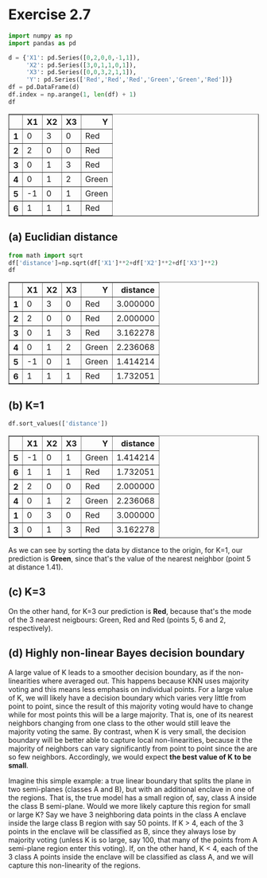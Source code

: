 
# Exercise 2.7


```python
import numpy as np
import pandas as pd

d = {'X1': pd.Series([0,2,0,0,-1,1]),
     'X2': pd.Series([3,0,1,1,0,1]),
     'X3': pd.Series([0,0,3,2,1,1]),
     'Y': pd.Series(['Red','Red','Red','Green','Green','Red'])}
df = pd.DataFrame(d)
df.index = np.arange(1, len(df) + 1)
df
```




<div>
<table border="1" class="dataframe">
  <thead>
    <tr style="text-align: right;">
      <th></th>
      <th>X1</th>
      <th>X2</th>
      <th>X3</th>
      <th>Y</th>
    </tr>
  </thead>
  <tbody>
    <tr>
      <th>1</th>
      <td>0</td>
      <td>3</td>
      <td>0</td>
      <td>Red</td>
    </tr>
    <tr>
      <th>2</th>
      <td>2</td>
      <td>0</td>
      <td>0</td>
      <td>Red</td>
    </tr>
    <tr>
      <th>3</th>
      <td>0</td>
      <td>1</td>
      <td>3</td>
      <td>Red</td>
    </tr>
    <tr>
      <th>4</th>
      <td>0</td>
      <td>1</td>
      <td>2</td>
      <td>Green</td>
    </tr>
    <tr>
      <th>5</th>
      <td>-1</td>
      <td>0</td>
      <td>1</td>
      <td>Green</td>
    </tr>
    <tr>
      <th>6</th>
      <td>1</td>
      <td>1</td>
      <td>1</td>
      <td>Red</td>
    </tr>
  </tbody>
</table>
</div>



## (a) Euclidian distance


```python
from math import sqrt
df['distance']=np.sqrt(df['X1']**2+df['X2']**2+df['X3']**2)
df
```




<div>
<table border="1" class="dataframe">
  <thead>
    <tr style="text-align: right;">
      <th></th>
      <th>X1</th>
      <th>X2</th>
      <th>X3</th>
      <th>Y</th>
      <th>distance</th>
    </tr>
  </thead>
  <tbody>
    <tr>
      <th>1</th>
      <td>0</td>
      <td>3</td>
      <td>0</td>
      <td>Red</td>
      <td>3.000000</td>
    </tr>
    <tr>
      <th>2</th>
      <td>2</td>
      <td>0</td>
      <td>0</td>
      <td>Red</td>
      <td>2.000000</td>
    </tr>
    <tr>
      <th>3</th>
      <td>0</td>
      <td>1</td>
      <td>3</td>
      <td>Red</td>
      <td>3.162278</td>
    </tr>
    <tr>
      <th>4</th>
      <td>0</td>
      <td>1</td>
      <td>2</td>
      <td>Green</td>
      <td>2.236068</td>
    </tr>
    <tr>
      <th>5</th>
      <td>-1</td>
      <td>0</td>
      <td>1</td>
      <td>Green</td>
      <td>1.414214</td>
    </tr>
    <tr>
      <th>6</th>
      <td>1</td>
      <td>1</td>
      <td>1</td>
      <td>Red</td>
      <td>1.732051</td>
    </tr>
  </tbody>
</table>
</div>



## (b) K=1


```python
df.sort_values(['distance'])
```




<div>
<table border="1" class="dataframe">
  <thead>
    <tr style="text-align: right;">
      <th></th>
      <th>X1</th>
      <th>X2</th>
      <th>X3</th>
      <th>Y</th>
      <th>distance</th>
    </tr>
  </thead>
  <tbody>
    <tr>
      <th>5</th>
      <td>-1</td>
      <td>0</td>
      <td>1</td>
      <td>Green</td>
      <td>1.414214</td>
    </tr>
    <tr>
      <th>6</th>
      <td>1</td>
      <td>1</td>
      <td>1</td>
      <td>Red</td>
      <td>1.732051</td>
    </tr>
    <tr>
      <th>2</th>
      <td>2</td>
      <td>0</td>
      <td>0</td>
      <td>Red</td>
      <td>2.000000</td>
    </tr>
    <tr>
      <th>4</th>
      <td>0</td>
      <td>1</td>
      <td>2</td>
      <td>Green</td>
      <td>2.236068</td>
    </tr>
    <tr>
      <th>1</th>
      <td>0</td>
      <td>3</td>
      <td>0</td>
      <td>Red</td>
      <td>3.000000</td>
    </tr>
    <tr>
      <th>3</th>
      <td>0</td>
      <td>1</td>
      <td>3</td>
      <td>Red</td>
      <td>3.162278</td>
    </tr>
  </tbody>
</table>
</div>



As we can see by sorting the data by distance to the origin, for K=1, our prediction is **Green**, since that's the value of the nearest neighbor (point 5 at distance 1.41). 

## (c) K=3

On the other hand, for K=3 our prediction is **Red**, because that's the mode of the 3 nearest neigbours: Green, Red and Red (points 5, 6 and 2, respectively).

## (d) Highly non-linear Bayes decision boundary

A large value of K leads to a smoother decision boundary, as if the non-linearities where averaged out. This happens because KNN uses majority voting and this means less emphasis on individual points. For a large value of K, we will likely have a decision boundary which varies very little from point to point, since the result of this majority voting would have to change while for most points this will be a large majority. That is, one of its nearest neighbors changing from one class to the other would still leave the majority voting the same. By contrast, when K is very small, the decision boundary will be better able to capture local non-linearities, because it the majority of neighbors can vary significantly from point to point since the are so few neighbors. Accordingly, we would expect **the best value of K to be small**. 

Imagine this simple example: a true linear boundary that splits the plane in two semi-planes (classes A and B), but with an additional enclave in one of the regions. That is, the true model has a small region of, say, class A inside the class B semi-plane. Would we more likely capture this region for small or large K? Say we have 3 neighboring data points in the class A enclave inside the large class B region with say 50 points. If K > 4, each of the 3 points in the enclave will be classified as B, since they always lose by majority voting (unless K is so large, say 100, that many of the points from A semi-plane region enter this voting). If, on the other hand, K < 4, each of the 3 class A points inside the enclave will be classified as class A, and we will capture this non-linearity of the regions.
